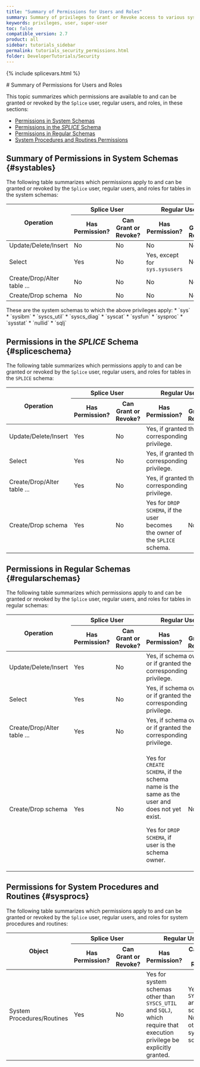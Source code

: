 ```yaml
---
title: "Summary of Permissions for Users and Roles"
summary: Summary of privileges to Grant or Revoke access to various system objects
keywords: privileges, user, super-user
toc: false
compatible_version: 2.7
product: all
sidebar: tutorials_sidebar
permalink: tutorials_security_permissions.html
folder: DeveloperTutorials/Security
---
```

{% include splicevars.html %} <section>
<div class="TopicContent" data-swiftype-index="true" markdown="1">
# Summary of Permissions for Users and Roles

This topic summarizes which permissions are available to and can be granted or revoked by the `Splice` user, regular users, and roles, in these sections:

* [Permissions in System Schemas](#systables)
* [Permissions in the *SPLICE* Schema](#spliceschema)
* [Permissions in Regular Schemas](#regularschemas)
* [System Procedures and Routines Permissions](#sysprocs)

## Summary of Permissions in System Schemas {#systables}

The following table summarizes which permissions apply to and can be granted or revoked by the `Splice` user, regular users, and roles for tables in the system schemas:

<table>
    <col />
    <col />
    <thead>
        <tr>
            <th rowspan="2">Operation</th>
            <th colspan="2"><span class="CodeFont">Splice</span> User</th>
            <th colspan="2">Regular User</th>
            <th colspan="2">Role</th>
        </tr>
        <tr>
            <th>Has Permission?</th>
            <th>Can Grant or Revoke?</th>
            <th>Has Permission?</th>
            <th>Can Grant or Revoke?</th>
            <th>Has Permission?</th>
            <th>Can Grant or Revoke?</th>
        </tr>
    </thead>
    <tbody>
        <tr>
            <td class="CodeFont">Update/Delete/Insert</td>
            <td>No</td>
            <td>No</td>
            <td>No</td>
            <td>No</td>
            <td colspan="2">Same as Regular User</td>
        </tr>
        <tr>
            <td class="CodeFont">Select</td>
            <td>Yes</td>
            <td>No</td>
            <td>Yes, except for <code>sys.sysusers</code></td>
            <td>No</td>
            <td colspan="2">Same as Regular User</td>
        </tr>
        <tr>
            <td class="CodeFont">Create/Drop/Alter table ...</td>
            <td>No</td>
            <td>No</td>
            <td>No</td>
            <td>No</td>
            <td colspan="2">Same as Regular User</td>
        </tr>
        <tr>
            <td class="CodeFont">Create/Drop schema</td>
            <td>No</td>
            <td>No</td>
            <td>No</td>
            <td>No</td>
            <td colspan="2">Same as Regular User</td>
        </tr>
    </tbody>
</table>

<div class="indented" markdown="1">
These are the system schemas to which the above privileges apply:
* `sys`
* `sysibm`
* `syscs_util`
* `syscs_diag`
* `syscat`
* `sysfun`
* `sysproc`
* `sysstat`
* `nullid`
* `sqlj`
</div>

## Permissions in the *SPLICE* Schema {#spliceschema}
The following table summarizes which permissions apply to and can be granted or revoked by the `Splice` user, regular users, and roles for tables in the `SPLICE` schema:

<table>
    <col />
    <col />
    <thead>
        <tr>
            <th rowspan="2">Operation</th>
            <th colspan="2"><span class="CodeFont">Splice</span> User</th>
            <th colspan="2">Regular User</th>
            <th colspan="2">Role</th>
        </tr>
        <tr>
            <th>Has Permission?</th>
            <th>Can Grant or Revoke?</th>
            <th>Has Permission?</th>
            <th>Can Grant or Revoke?</th>
            <th>Has Permission?</th>
            <th>Can Grant or Revoke?</th>
        </tr>
    </thead>
    <tbody>
        <tr>
            <td class="CodeFont">Update/Delete/Insert</td>
            <td>Yes</td>
            <td>No</td>
            <td colspan="2">Yes, if granted the corresponding privilege.</td>
            <td colspan="2">Same as regular user</td>
        </tr>
        <tr>
            <td class="CodeFont">Select</td>
            <td>Yes</td>
            <td>No</td>
            <td colspan="2">Yes, if granted the corresponding privilege.</td>
            <td colspan="2">Same as regular user</td>
        </tr>
        <tr>
            <td class="CodeFont">Create/Drop/Alter table ...</td>
            <td>Yes</td>
            <td>No</td>
            <td colspan="2">Yes, if granted the corresponding privilege.</td>
            <td colspan="2">Same as regular user</td>
        </tr>
        <tr>
            <td class="CodeFont">Create/Drop schema</td>
            <td>Yes</td>
            <td>No</td>
            <td>Yes for <code>DROP SCHEMA</code>, if the user becomes the owner of the <code>SPLICE</code> schema.</td>
            <td>No</td>
            <td colspan="2">No</td>
        </tr>
    </tbody>
</table>

## Permissions in Regular Schemas {#regularschemas}
The following table summarizes which permissions apply to and can be granted or revoked by the `Splice` user, regular users, and roles for tables in regular schemas:

<table>
    <col />
    <col />
    <thead>
        <tr>
            <th rowspan="2">Operation</th>
            <th colspan="2"><span class="CodeFont">Splice</span> User</th>
            <th colspan="2">Regular User</th>
            <th colspan="2">Role</th>
        </tr>
        <tr>
            <th>Has Permission?</th>
            <th>Can Grant or Revoke?</th>
            <th>Has Permission?</th>
            <th>Can Grant or Revoke?</th>
            <th>Has Permission?</th>
            <th>Can Grant or Revoke?</th>
        </tr>
    </thead>
    <tbody>
        <tr>
            <td class="CodeFont">Update/Delete/Insert</td>
            <td>Yes</td>
            <td>No</td>
            <td colspan="2">Yes, if schema owner, or if granted the corresponding privilege.</td>
            <td colspan="2">Yes, if granted the corresponding privilege</td>
        </tr>
        <tr>
            <td class="CodeFont">Select</td>
            <td>Yes</td>
            <td>No</td>
            <td colspan="2">Yes, if schema owner, or if granted the corresponding privilege.</td>
            <td colspan="2">Yes, if granted the corresponding privilege</td>
        </tr>
        <tr>
            <td class="CodeFont">Create/Drop/Alter table ...</td>
            <td>Yes</td>
            <td>No</td>
            <td colspan="2">Yes, if schema owner, or if granted the corresponding privilege.</td>
            <td colspan="2">Yes, if granted the corresponding privilege</td>
        </tr>
        <tr>
            <td class="CodeFont">Create/Drop schema</td>
            <td>Yes</td>
            <td>No</td>
            <td><p>Yes for <code>CREATE SCHEMA</code>, if the schema name is the same as the user and does not yet exist.</p>
                <p>Yes  for <code>DROP SCHEMA</code>, if user is the schema owner.</p></td>
            <td>No</td>
            <td colspan="2">No</td>
        </tr>
    </tbody>
</table>

## Permissions for System Procedures and Routines {#sysprocs}
The following table summarizes which permissions apply to and can be granted or revoked by the `Splice` user, regular users, and roles for system procedures and routines:

<table>
    <col />
    <col />
    <thead>
        <tr>
            <th rowspan="2">Object</th>
            <th colspan="2"><span class="CodeFont">Splice</span> User</th>
            <th colspan="2">Regular User</th>
            <th colspan="2">Role</th>
        </tr>
        <tr>
            <th>Has Permission?</th>
            <th>Can Grant or Revoke?</th>
            <th>Has Permission?</th>
            <th>Can Grant or Revoke?</th>
            <th>Has Permission?</th>
            <th>Can Grant or Revoke?</th>
        </tr>
    </thead>
    <tbody>
        <tr>
            <td>System Procedures/Routines</td>
            <td>Yes</td>
            <td>No</td>
            <td>Yes for system schemas other than <code>SYSCS_UTIL</code> and <code>SQLJ</code>, which require that execution privilege be explicitly granted.</td>
            <td>Yes for the <code>SYSCS_UTIL</code> and <code>SQLJ</code> schemas; No for other system schemas.</td>
            <td colspan="2">Same as regular user</td>
        </tr>
    </tbody>
</table>

</div>
</section>
